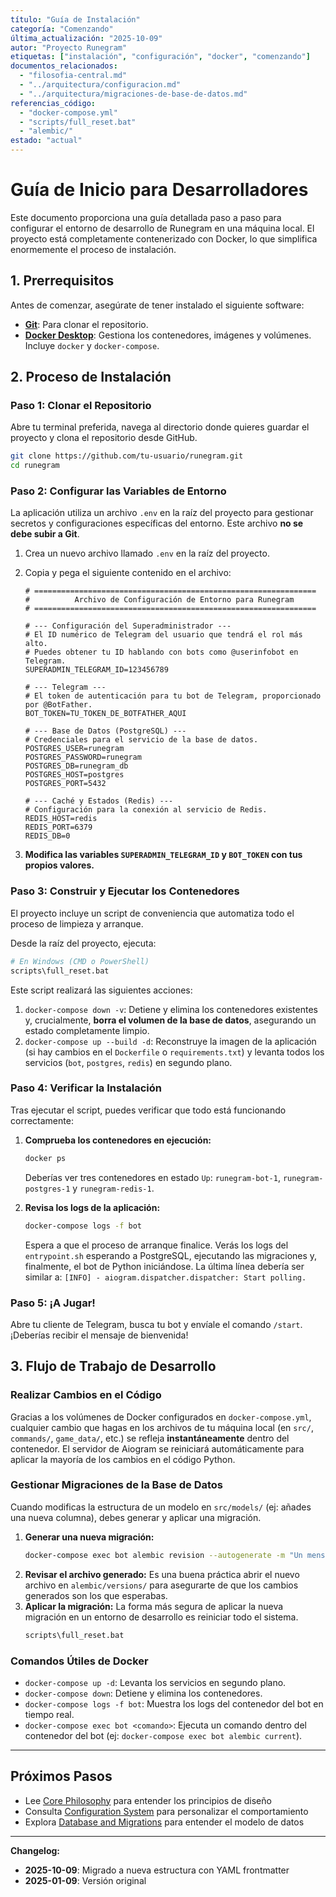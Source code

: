 ```yaml
---
título: "Guía de Instalación"
categoría: "Comenzando"
última_actualización: "2025-10-09"
autor: "Proyecto Runegram"
etiquetas: ["instalación", "configuración", "docker", "comenzando"]
documentos_relacionados:
  - "filosofia-central.md"
  - "../arquitectura/configuracion.md"
  - "../arquitectura/migraciones-de-base-de-datos.md"
referencias_código:
  - "docker-compose.yml"
  - "scripts/full_reset.bat"
  - "alembic/"
estado: "actual"
---
```


# Guía de Inicio para Desarrolladores

Este documento proporciona una guía detallada paso a paso para configurar el entorno de desarrollo de Runegram en una máquina local. El proyecto está completamente contenerizado con Docker, lo que simplifica enormemente el proceso de instalación.

## 1. Prerrequisitos

Antes de comenzar, asegúrate de tener instalado el siguiente software:

*   **[Git](https://git-scm.com/)**: Para clonar el repositorio.
*   **[Docker Desktop](https://www.docker.com/products/docker-desktop/)**: Gestiona los contenedores, imágenes y volúmenes. Incluye `docker` y `docker-compose`.

## 2. Proceso de Instalación

### Paso 1: Clonar el Repositorio

Abre tu terminal preferida, navega al directorio donde quieres guardar el proyecto y clona el repositorio desde GitHub.

```bash
git clone https://github.com/tu-usuario/runegram.git
cd runegram
```

### Paso 2: Configurar las Variables de Entorno

La aplicación utiliza un archivo `.env` en la raíz del proyecto para gestionar secretos y configuraciones específicas del entorno. Este archivo **no se debe subir a Git**.

1.  Crea un nuevo archivo llamado `.env` en la raíz del proyecto.
2.  Copia y pega el siguiente contenido en el archivo:

    ```env
    # ===============================================================
    #          Archivo de Configuración de Entorno para Runegram
    # ===============================================================

    # --- Configuración del Superadministrador ---
    # El ID numérico de Telegram del usuario que tendrá el rol más alto.
    # Puedes obtener tu ID hablando con bots como @userinfobot en Telegram.
    SUPERADMIN_TELEGRAM_ID=123456789

    # --- Telegram ---
    # El token de autenticación para tu bot de Telegram, proporcionado por @BotFather.
    BOT_TOKEN=TU_TOKEN_DE_BOTFATHER_AQUI

    # --- Base de Datos (PostgreSQL) ---
    # Credenciales para el servicio de la base de datos.
    POSTGRES_USER=runegram
    POSTGRES_PASSWORD=runegram
    POSTGRES_DB=runegram_db
    POSTGRES_HOST=postgres
    POSTGRES_PORT=5432

    # --- Caché y Estados (Redis) ---
    # Configuración para la conexión al servicio de Redis.
    REDIS_HOST=redis
    REDIS_PORT=6379
    REDIS_DB=0
    ```

3.  **Modifica las variables `SUPERADMIN_TELEGRAM_ID` y `BOT_TOKEN` con tus propios valores.**

### Paso 3: Construir y Ejecutar los Contenedores

El proyecto incluye un script de conveniencia que automatiza todo el proceso de limpieza y arranque.

Desde la raíz del proyecto, ejecuta:
```bash
# En Windows (CMD o PowerShell)
scripts\full_reset.bat
```
Este script realizará las siguientes acciones:
1.  `docker-compose down -v`: Detiene y elimina los contenedores existentes y, crucialmente, **borra el volumen de la base de datos**, asegurando un estado completamente limpio.
2.  `docker-compose up --build -d`: Reconstruye la imagen de la aplicación (si hay cambios en el `Dockerfile` o `requirements.txt`) y levanta todos los servicios (`bot`, `postgres`, `redis`) en segundo plano.

### Paso 4: Verificar la Instalación

Tras ejecutar el script, puedes verificar que todo está funcionando correctamente:

1.  **Comprueba los contenedores en ejecución:**
    ```bash
    docker ps
    ```
    Deberías ver tres contenedores en estado `Up`: `runegram-bot-1`, `runegram-postgres-1` y `runegram-redis-1`.

2.  **Revisa los logs de la aplicación:**
    ```bash
    docker-compose logs -f bot
    ```
    Espera a que el proceso de arranque finalice. Verás los logs del `entrypoint.sh` esperando a PostgreSQL, ejecutando las migraciones y, finalmente, el bot de Python iniciándose. La última línea debería ser similar a:
    `[INFO] - aiogram.dispatcher.dispatcher: Start polling.`

### Paso 5: ¡A Jugar!
Abre tu cliente de Telegram, busca tu bot y envíale el comando `/start`. ¡Deberías recibir el mensaje de bienvenida!

## 3. Flujo de Trabajo de Desarrollo

### Realizar Cambios en el Código
Gracias a los volúmenes de Docker configurados en `docker-compose.yml`, cualquier cambio que hagas en los archivos de tu máquina local (en `src/`, `commands/`, `game_data/`, etc.) se refleja **instantáneamente** dentro del contenedor. El servidor de Aiogram se reiniciará automáticamente para aplicar la mayoría de los cambios en el código Python.

### Gestionar Migraciones de la Base de Datos
Cuando modificas la estructura de un modelo en `src/models/` (ej: añades una nueva columna), debes generar y aplicar una migración.

1.  **Generar una nueva migración:**
    ```bash
    docker-compose exec bot alembic revision --autogenerate -m "Un mensaje descriptivo del cambio"
    ```
2.  **Revisar el archivo generado:** Es una buena práctica abrir el nuevo archivo en `alembic/versions/` para asegurarte de que los cambios generados son los que esperabas.
3.  **Aplicar la migración:** La forma más segura de aplicar la nueva migración en un entorno de desarrollo es reiniciar todo el sistema.
    ```bash
    scripts\full_reset.bat
    ```

### Comandos Útiles de Docker
*   `docker-compose up -d`: Levanta los servicios en segundo plano.
*   `docker-compose down`: Detiene y elimina los contenedores.
*   `docker-compose logs -f bot`: Muestra los logs del contenedor del bot en tiempo real.
*   `docker-compose exec bot <comando>`: Ejecuta un comando dentro del contenedor del bot (ej: `docker-compose exec bot alembic current`).

---

## Próximos Pasos

- Lee [Core Philosophy](filosofia-central.md) para entender los principios de diseño
- Consulta [Configuration System](../arquitectura/configuracion.md) para personalizar el comportamiento
- Explora [Database and Migrations](../arquitectura/migraciones-de-base-de-datos.md) para entender el modelo de datos

---

**Changelog:**
- **2025-10-09**: Migrado a nueva estructura con YAML frontmatter
- **2025-01-09**: Versión original

